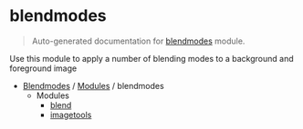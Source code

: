 # blendmodes

> Auto-generated documentation for [blendmodes](../../blendmodes/__init__.py) module.

Use this module to apply a number of blending modes to a background and
foreground image

- [Blendmodes](../README.md#blendmodes-index) / [Modules](../README.md#blendmodes-modules) / blendmodes
    - Modules
        - [blend](blend.md#blend)
        - [imagetools](imagetools.md#imagetools)
